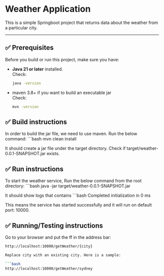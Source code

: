 # Weather Application

This is a simple Springboot project that returns data about the weather from a particular city.

---

## ✅ Prerequisites
Before you build or run this project, make sure you have:

- **Java 21 or later** installed.  
  Check:
  ```bash
  java -version

- maven 3.8+ if you want to build an executable jar  
  Check:
    ```bash
  mvn -version


## ✅ Build instructions  
In order to build the jar file, we need to use maven. Run the below command:
    ```bash
    mvn clean install

It should create a jar file under the target directory. Check if target/weather-0.0.1-SNAPSHOT.jar exists.

## ✅ Run instructions
To start the weather service, Run the below command from the root directory:
    ```bash
    java -jar target/weather-0.0.1-SNAPSHOT.jar 

It should show logs that contains
    ```bash
    Completed initialization in 0 ms

This means the service has started successfully and it will run on default port: 10000.


## ✅ Running/Testing instructions

Go to your browser and put the ff in the address bar:

  ```bash
  http://localhost:10000/getWeather/{city}

Replace city with an existing city. Here is a sample:

```bash
http://localhost:10000/getWeather/sydney





    

    


